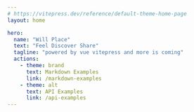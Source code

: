 ```yaml
---
# https://vitepress.dev/reference/default-theme-home-page
layout: home

hero:
  name: "Will Place"
  text: "Feel Discover Share"
  tagline: "powered by vue vitepress and more is coming"
  actions:
    - theme: brand
      text: Markdown Examples
      link: /markdown-examples
    - theme: alt
      text: API Examples
      link: /api-examples
---
```

